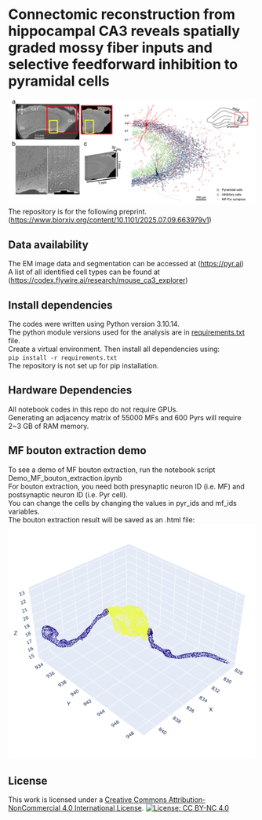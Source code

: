 # Connectomic reconstruction from hippocampal CA3 reveals spatially graded mossy fiber inputs and selective feedforward inhibition to pyramidal cells
![dataset](dataset_fig.png)
The repository is for the following preprint.  
(https://www.biorxiv.org/content/10.1101/2025.07.09.663979v1)

## Data availability
The EM image data and segmentation can be accessed at (https://pyr.ai)  
A list of all identified cell types can be found at (https://codex.flywire.ai/research/mouse_ca3_explorer)

## Install dependencies
The codes were written using Python version 3.10.14.  
The python module versions used for the analysis are in [requirements.txt](requirements.txt) file.  
Create a virtual environment. Then install all dependencies using:  
`pip install -r requirements.txt`  
The repository is not set up for pip installation.  

## Hardware Dependencies
All notebook codes in this repo do not require GPUs.   
Generating an adjacency matrix of 55000 MFs and 600 Pyrs will require 2~3 GB of RAM memory.  

## MF bouton extraction demo
To see a demo of MF bouton extraction, run the notebook script Demo_MF_bouton_extraction.ipynb  
For bouton extraction, you need both presynaptic neuron ID (i.e. MF) and postsynaptic neuron ID (i.e. Pyr cell).   
You can change the cells by changing the values in pyr_ids and mf_ids variables.  
The bouton extraction result will be saved as an .html file: ![MF bouton](bouton_extraction_example.png)  

## License
This work is licensed under a [Creative Commons Attribution-NonCommercial 4.0 International License](https://creativecommons.org/licenses/by-nc/4.0/).
[![License: CC BY-NC 4.0](https://licensebuttons.net/l/by-nc/4.0/88x31.png)](https://creativecommons.org/licenses/by-nc/4.0/)
